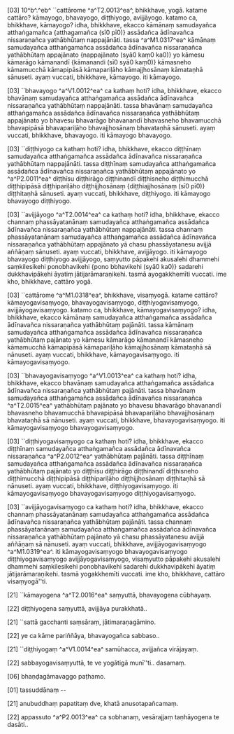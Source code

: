 [03] 10^b^.^eb^ ``cattārome ^a^T2.0013^ea^, bhikkhave, yogā. katame  cattāro? kāmayogo, bhavayogo, diṭṭhiyogo, avijjāyogo. katamo  ca, bhikkhave, kāmayogo? idha, bhikkhave, ekacco kāmānaṃ  samudayañca atthaṅgamañca {atthagamañca (sī0 pī0)} assādañca ādīnavañca nissaraṇañca  yathābhūtaṃ nappajānāti. tassa ^a^M1.0317^ea^ kāmānaṃ samudayañca atthaṅgamañca  assādañca ādīnavañca nissaraṇañca yathābhūtaṃ appajānato {nappajānato (syā0  kaṃ0 ka0)} yo  kāmesu kāmarāgo kāmanandī {kāmanandi (sī0 syā0 kaṃ0)} kāmasneho kāmamucchā kāmapipāsā  kāmapariḷāho kāmajjhosānaṃ kāmataṇhā sānuseti. ayaṃ vuccati,  bhikkhave, kāmayogo. iti kāmayogo.

[03] ``bhavayogo ^a^V1.0012^ea^ ca kathaṃ hoti? idha, bhikkhave, ekacco bhavānaṃ  samudayañca atthaṅgamañca assādañca ādīnavañca nissaraṇañca  yathābhūtaṃ nappajānāti. tassa bhavānaṃ samudayañca atthaṅgamañca  assādañca ādīnavañca nissaraṇañca yathābhūtaṃ appajānato yo bhavesu  bhavarāgo bhavanandī bhavasneho bhavamucchā bhavapipāsā bhavapariḷāho  bhavajjhosānaṃ bhavataṇhā sānuseti. ayaṃ vuccati, bhikkhave, bhavayogo.  iti kāmayogo bhavayogo.

[03] ``diṭṭhiyogo ca kathaṃ hoti? idha, bhikkhave, ekacco  diṭṭhīnaṃ samudayañca atthaṅgamañca assādañca ādīnavañca nissaraṇañca  yathābhūtaṃ nappajānāti. tassa diṭṭhīnaṃ samudayañca atthaṅgamañca  assādañca ādīnavañca nissaraṇañca yathābhūtaṃ appajānato yo  ^a^P2.0011^ea^ diṭṭhīsu diṭṭhirāgo diṭṭhinandī diṭṭhisneho  diṭṭhimucchā diṭṭhipipāsā diṭṭhipariḷāho diṭṭhijjhosānaṃ {diṭṭhiajjhosānaṃ (sī0  pī0)} diṭṭhitaṇhā  sānuseti. ayaṃ vuccati, bhikkhave, diṭṭhiyogo. iti kāmayogo  bhavayogo diṭṭhiyogo.

[03] ``avijjāyogo ^a^T2.0014^ea^ ca kathaṃ hoti? idha, bhikkhave, ekacco  channaṃ phassāyatanānaṃ samudayañca atthaṅgamañca assādañca ādīnavañca  nissaraṇañca yathābhūtaṃ nappajānāti. tassa channaṃ phassāyatanānaṃ  samudayañca atthaṅgamañca assādañca ādīnavañca nissaraṇañca  yathābhūtaṃ appajānato yā chasu phassāyatanesu avijjā aññāṇaṃ  sānuseti. ayaṃ vuccati, bhikkhave, avijjāyogo. iti kāmayogo  bhavayogo diṭṭhiyogo avijjāyogo, saṃyutto pāpakehi akusalehi  dhammehi saṃkilesikehi ponobhavikehi {pono bbhavikehi (syā0 ka0)} sadarehi   dukkhavipākehi āyatiṃ  jātijarāmaraṇikehi. tasmā ayogakkhemīti vuccati. ime kho,  bhikkhave, cattāro yogā.

[03] ``cattārome ^a^M1.0318^ea^, bhikkhave, visaṃyogā. katame cattāro?  kāmayogavisaṃyogo, bhavayogavisaṃyogo, diṭṭhiyogavisaṃyogo,  avijjāyogavisaṃyogo. katamo ca, bhikkhave, kāmayogavisaṃyogo?  idha, bhikkhave, ekacco kāmānaṃ samudayañca atthaṅgamañca assādañca  ādīnavañca nissaraṇañca yathābhūtaṃ pajānāti. tassa kāmānaṃ  samudayañca atthaṅgamañca assādañca ādīnavañca nissaraṇañca  yathābhūtaṃ pajānato yo kāmesu kāmarāgo kāmanandī kāmasneho  kāmamucchā kāmapipāsā kāmapariḷāho kāmajjhosānaṃ kāmataṇhā sā  nānuseti. ayaṃ vuccati, bhikkhave, kāmayogavisaṃyogo. iti  kāmayogavisaṃyogo.

[03] ``bhavayogavisaṃyogo ^a^V1.0013^ea^ ca kathaṃ hoti? idha, bhikkhave, ekacco  bhavānaṃ samudayañca atthaṅgamañca assādañca ādīnavañca nissaraṇañca  yathābhūtaṃ pajānāti. tassa bhavānaṃ samudayañca atthaṅgamañca  assādañca ādīnavañca nissaraṇañca ^a^T2.0015^ea^ yathābhūtaṃ pajānato yo bhavesu  bhavarāgo bhavanandī bhavasneho bhavamucchā bhavapipāsā bhavapariḷāho  bhavajjhosānaṃ bhavataṇhā sā nānuseti. ayaṃ vuccati, bhikkhave,  bhavayogavisaṃyogo. iti kāmayogavisaṃyogo bhavayogavisaṃyogo.

[03] ``diṭṭhiyogavisaṃyogo ca kathaṃ hoti? idha, bhikkhave,  ekacco diṭṭhīnaṃ samudayañca atthaṅgamañca assādañca ādīnavañca  nissaraṇañca ^a^P2.0012^ea^ yathābhūtaṃ pajānāti. tassa diṭṭhīnaṃ  samudayañca atthaṅgamañca assādañca ādīnavañca nissaraṇañca  yathābhūtaṃ pajānato yo diṭṭhīsu diṭṭhirāgo diṭṭhinandī diṭṭhisneho  diṭṭhimucchā diṭṭhipipāsā diṭṭhipariḷāho diṭṭhijjhosānaṃ diṭṭhitaṇhā sā  nānuseti. ayaṃ vuccati, bhikkhave, diṭṭhiyogavisaṃyogo. iti  kāmayogavisaṃyogo bhavayogavisaṃyogo diṭṭhiyogavisaṃyogo.

[03] ``avijjāyogavisaṃyogo ca kathaṃ hoti? idha, bhikkhave,  ekacco channaṃ phassāyatanānaṃ samudayañca atthaṅgamañca assādañca  ādīnavañca nissaraṇañca yathābhūtaṃ pajānāti. tassa channaṃ  phassāyatanānaṃ samudayañca atthaṅgamañca assādañca ādīnavañca  nissaraṇañca yathābhūtaṃ pajānato yā chasu phassāyatanesu avijjā  aññāṇaṃ sā nānuseti. ayaṃ vuccati, bhikkhave,  avijjāyogavisaṃyogo ^a^M1.0319^ea^. iti kāmayogavisaṃyogo bhavayogavisaṃyogo  diṭṭhiyogavisaṃyogo avijjāyogavisaṃyogo, visaṃyutto pāpakehi  akusalehi dhammehi saṃkilesikehi ponobhavikehi sadarehi  dukkhavipākehi āyatiṃ jātijarāmaraṇikehi. tasmā yogakkhemīti  vuccati. ime kho, bhikkhave, cattāro visaṃyogā''ti.

[21] ``kāmayogena ^a^T2.0016^ea^ saṃyuttā, bhavayogena cūbhayaṃ.

[22] diṭṭhiyogena saṃyuttā, avijjāya purakkhatā..

[21] ``sattā gacchanti saṃsāraṃ, jātimaraṇagāmino.

[22] ye ca kāme pariññāya, bhavayogañca sabbaso..

[21] ``diṭṭhiyogaṃ ^a^V1.0014^ea^ samūhacca, avijjañca virājayaṃ.

[22] sabbayogavisaṃyuttā, te ve yogātigā munī''ti..  dasamaṃ.

[06] bhaṇḍagāmavaggo paṭhamo.

[01] tassuddānaṃ --

[21] anubuddhaṃ papatitaṃ dve, khatā anusotapañcamaṃ.

[22] appassuto ^a^P2.0013^ea^ ca sobhanaṃ, vesārajjaṃ  taṇhāyogena te dasāti..